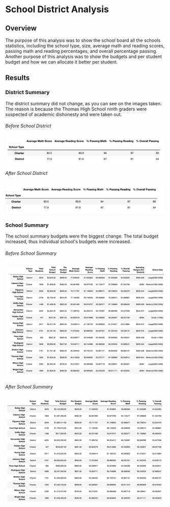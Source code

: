 # School District Analysis
## Overview
The purpose of this analysis was to show the school board all the schools statistics, including the school type, size, average math and reading scores, passing math and reading percentages, and overall percentage passing. Another purpose of this analysis was to show the budgets and per student budget and how we can allocate it better per student. 
## Results
### District Summary
The district summary did not change, as you can see on the images taken. The reason is because the Thomas High School ninth graders were suspected of academic dishonesty and were taken out.
###### Before School District
![Before_District](Resources/Before_District.png)
###### After School District
![After_District](Resources/After_District.png)
### School Summary
The school summary budgets were the biggest change. The total budget increased, thus individual school's budgets were increased. 
###### Before School Summary
![Before_School](Resources/Before_School.png)
###### After School Summary
![After_School](Resources/After_School.png)
